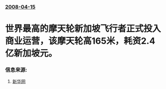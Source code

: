 ### [2008-04-15](/news/2008/04/15/index.md)

##### 
# 世界最高的摩天轮新加坡飞行者正式投入商业运营，该摩天轮高165米，耗资2.4亿新加坡元。




### 信息来源:

1. [新华网](http://news.xinhuanet.com/newscenter/2008-04/16/content_7984771.htm)
